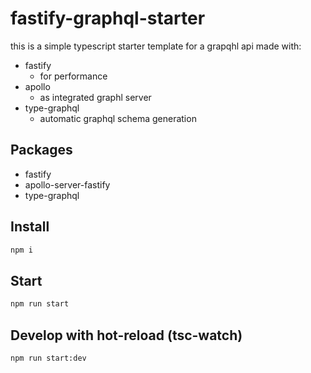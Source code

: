 # fastify-graphql-starter

this is a simple typescript starter template for a grapqhl api made with:

- fastify
  - for performance
- apollo
  - as integrated graphl server
- type-graphql
  - automatic graphql schema generation

## Packages

- fastify
- apollo-server-fastify
- type-graphql

## Install

```bash
npm i
```

## Start

```bash
npm run start
```

## Develop with hot-reload (tsc-watch)

```bash
npm run start:dev
```

